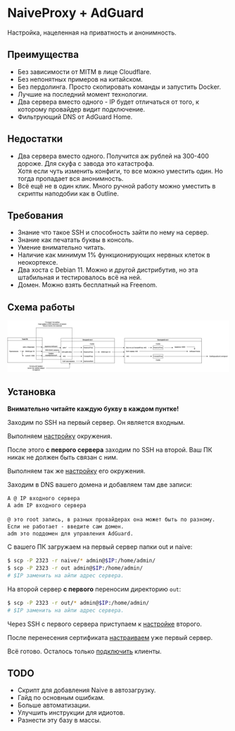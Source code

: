 # NaiveProxy + AdGuard

Настройка, нацеленная на приватность и анонимность.

## Преимущества

- Без зависимости от MITM в лице Cloudflare.
- Без непонятных примеров на китайском.
- Без пердолинга. Просто скопировать команды и запустить Docker.
- Лучшие на последний момент технологии.
- Два сервера вместо одного - IP будет отличаться от того, к которому провайдер видит подключение.
- Фильтрующий DNS от AdGuard Home.

## Недостатки

- Два сервера вместо одного. Получится аж рублей на 300-400 дороже. Для скуфа с завода это катастрофа.\
  Хотя если чуть изменить конфиги, то все можно уместить один. Но тогда пропадает вся анонимность.
- Всё ещё не в один клик. Много ручной работу можно уместить в скрипты наподобии как в Outline.

## Требования

- Знание что такое SSH и способность зайти по нему на сервер.
- Знание как печатать буквы в консоль.
- Умение внимательно читать.
- Наличие как минимум 1% функционирующих нервных клеток в неокортексе.
- Два хоста с Debian 11. Можно и другой дистрибутив, но эта штабильная и тестировалось всё на ней.
- Домен. Можно взять бесплатный на Freenom.

## Схема работы

![Картинка](docs/schema.jpg)

## Установка

**Внимательно читайте каждую букву в каждом пунтке!**

Заходим по SSH на первый сервер. Он является входным.

Выполняем [настройку](docs/init.md) окружения.

После этого **с певрого сервера** заходим по SSH на второй. Ваш ПК никак не должен быть связан с ним.

Выполняем так же [настройку](docs/init.md) его окружения.

Заходим в DNS вашего домена и добавляем там две записи:

```
A @ IP входного сервера
A adm IP входного сервера

@ это root запись, в разных провайдерах она может быть по разному. Если не работает - введите сам домен.
adm это поддомен для управления AdGuard.
```

С вашего ПК загружаем на первый сервер папки out и naive:

```bash
$ scp -P 2323 -r naive/* admin@$IP:/home/admin/
$ scp -P 2323 -r out admin@$IP:/home/admin/
# $IP заменить на айпи адрес сервера.
```

На второй сервер **с первого** переносим директорию `out`:

```bash
$ scp -P 2323 -r out/* admin@$IP:/home/admin/
# $IP заменить на айпи адрес сервера.
```

Через SSH с первого сервера приступаем к [настройке](out/README.md) второго.

После перенесения сертификата [настраиваем](naive/README.md) уже первый сервер.

Всё готово. Осталось только [подключить](client/README.md) клиенты.

## TODO

- Скрипт для добавления Naive в автозагрузку.
- Гайд по основным ошибкам.
- Больше автоматизации.
- Улучшить инструкции для идиотов.
- Разнести эту базу в массы.
